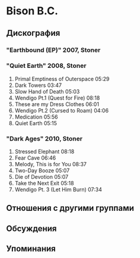 # Bison B.C.



## Дискография

### "Earthbound (EP)" 2007, Stoner



### "Quiet Earth" 2008, Stoner

1. Primal Emptiness of Outerspace 05:29
2. Dark Towers 03:47 
3. Slow Hand of Death 05:03
4. Wendigo Pt.1 (Quest for Fire) 08:18
5. These are my Dress Clothes 06:01
6. Wendigo Pt.2 (Cursed to Roam) 04:06
7. Medication 05:56  
8. Quiet Earth 05:15 

### "Dark Ages" 2010, Stoner

1. Stressed Elephant 08:18
2. Fear Cave 06:46
3. Melody, This is for You 08:37
4. Two-Day Booze 05:07 
5. Die of Devotion 05:07
6. Take the Next Exit 05:18
7. Wendigo Pt. 3 (Let Him Burn) 07:34 


## Отношения с другими группами


## Обсуждения


## Упоминания

